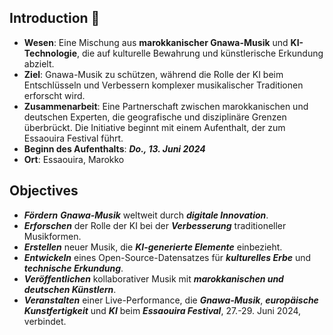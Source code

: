 ## **Introduction** 🚀

- **Wesen**: Eine Mischung aus **marokkanischer Gnawa-Musik** und **KI-Technologie**, die auf kulturelle Bewahrung und künstlerische Erkundung abzielt.
- **Ziel**: Gnawa-Musik zu schützen, während die Rolle der KI beim Entschlüsseln und Verbessern komplexer musikalischer Traditionen erforscht wird.
- **Zusammenarbeit**: Eine Partnerschaft zwischen marokkanischen und deutschen Experten, die geografische und disziplinäre Grenzen überbrückt. Die Initiative beginnt mit einem Aufenthalt, der zum Essaouira Festival führt.
- **Beginn des Aufenthalts**: **_Do., 13. Juni 2024_**
- **Ort**: Essaouira, Marokko

## **Objectives**

- **_Fördern_** ***Gnawa-Musik*** weltweit durch **_digitale Innovation_**.
- **_Erforschen_** der Rolle der KI bei der **_Verbesserung_** traditioneller Musikformen.
- **_Erstellen_** neuer Musik, die **_KI-generierte Elemente_** einbezieht.
- **_Entwickeln_** eines Open-Source-Datensatzes für **_kulturelles Erbe_** und **_technische Erkundung_**.
- **_Veröffentlichen_** kollaborativer Musik mit **_marokkanischen und deutschen Künstlern_**.
- **_Veranstalten_** einer Live-Performance, die **_Gnawa-Musik_**, **_europäische Kunstfertigkeit_** und **_KI_** beim **_Essaouira Festival_**, 27.-29. Juni 2024, verbindet.
